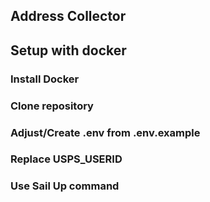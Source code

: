 
## Address Collector

## Setup with docker
### Install Docker
### Clone repository
### Adjust/Create .env from .env.example
### Replace USPS_USERID
### Use Sail Up command